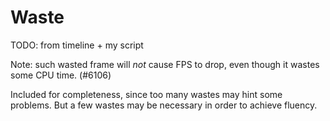 # Waste

TODO: from timeline + my script

Note: such wasted frame will *not* cause FPS to drop, even though it wastes some CPU time. (#6106)

Included for completeness, since too many wastes may hint some problems. But a few wastes may be necessary in order to
achieve fluency.
